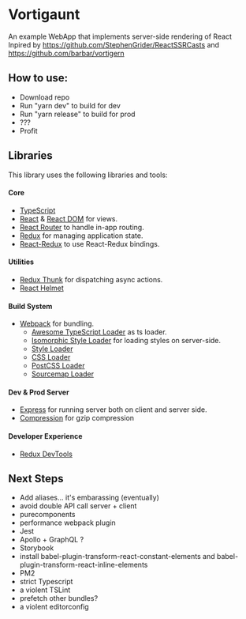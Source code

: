 # Vortigaunt
An example WebApp that implements server-side rendering of React  
Inpired by https://github.com/StephenGrider/ReactSSRCasts and https://github.com/barbar/vortigern

## How to use:

* Download repo
* Run "yarn dev" to build for dev
* Run "yarn release" to build for prod
* ???
* Profit

## Libraries
This library uses the following libraries and tools:

#### Core
- [TypeScript](https://www.typescriptlang.org/)
- [React](https://github.com/facebook/react) & [React DOM](https://github.com/facebook/react) for views.
- [React Router](https://github.com/reactjs/react-router) to handle in-app routing.
- [Redux](https://github.com/reactjs/redux) for managing application state.
- [React-Redux](https://github.com/reactjs/react-redux) to use React-Redux bindings.

#### Utilities
- [Redux Thunk](https://github.com/gaearon/redux-thunk) for dispatching async actions.
- [React Helmet](https://github.com/nfl/react-helmet)

#### Build System
- [Webpack](https://github.com/webpack/webpack) for bundling.
  - [Awesome TypeScript Loader](https://github.com/s-panferov/awesome-typescript-loader) as ts loader.
  - [Isomorphic Style Loader](https://github.com/kriasoft/isomorphic-style-loader) for loading styles on server-side.
  - [Style Loader](https://github.com/webpack/style-loader)
  - [CSS Loader](https://github.com/webpack/css-loader)
  - [PostCSS Loader](https://github.com/postcss/postcss)
  - [Sourcemap Loader](https://github.com/webpack/source-map-loader)

#### Dev & Prod Server
- [Express](https://github.com/expressjs/express) for running server both on client and server side.
- [Compression](https://github.com/expressjs/compression) for gzip compression

#### Developer Experience
- [Redux DevTools](https://github.com/gaearon/redux-devtools)

## Next Steps

* Add aliases... it's embarassing (eventually)
* avoid double API call server + client
* purecomponents
* performance webpack plugin
* Jest
* Apollo + GraphQL ?
* Storybook
* install babel-plugin-transform-react-constant-elements and babel-plugin-transform-react-inline-elements 
* PM2
* strict Typescript
* a violent TSLint
* prefetch other bundles?
* a violent editorconfig
